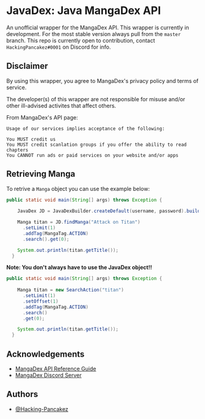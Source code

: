 
# JavaDex: Java MangaDex API

An unofficial wrapper for the MangaDex API. This wrapper is currently in development. For the most stable version always pull from the `master` branch. This repo is currently open to contribution, contact `HackingPancakez#0001` on Discord for info.


## Disclaimer
By using this wrapper, you agree to MangaDex's privacy policy and terms of service.

The developer(s) of this wrapper are not responsible for misuse and/or other ill-advised activites that affect others.

From MangaDex's API page:
 ```
Usage of our services implies acceptance of the following:

You MUST credit us
You MUST credit scanlation groups if you offer the ability to read chapters
You CANNOT run ads or paid services on your website and/or apps 
```
## Retrieving Manga
To retrive a `Manga` object you can use the example below:
```java
public static void main(String[] args) throws Exception {
    
    JavaDex JD = JavaDexBuilder.createDefault(username, password).build();

    Manga titan = JD.findManga("Attack on Titan")
      .setLimit(1)
      .addTag(MangaTag.ACTION)
      .search().get(0);

    System.out.println(titan.getTitle());
  }
  ```
**Note: You don't always have to use the JavaDex object!!**

```java
public static void main(String[] args) throws Exception {
    
    Manga titan = new SearchAction("titan")
      .setLimit(1)
      .setOffset(1)
      .addTag(MangaTag.ACTION)
      .search()
      .get(0);

    System.out.println(titan.getTitle());
  }
  ```
## Acknowledgements

 - [MangaDex API Reference Guide](https://api.mangadex.org/docs/swagger.html)
 - [MangaDex Discord Server](https://discord.gg/mangadex)
## Authors

- [@Hacking-Pancakez](https://github.com/Hacking-Pancakez)


